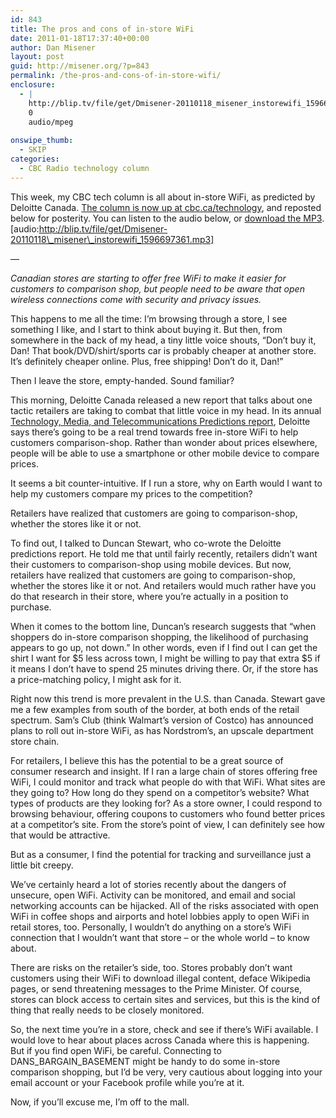 ```yaml
---
id: 843
title: The pros and cons of in-store WiFi
date: 2011-01-18T17:37:40+00:00
author: Dan Misener
layout: post
guid: http://misener.org/?p=843
permalink: /the-pros-and-cons-of-in-store-wifi/
enclosure:
  - |
    http://blip.tv/file/get/Dmisener-20110118_misener_instorewifi_1596697361.mp3
    0
    audio/mpeg
    
onswipe_thumb:
  - SKIP
categories:
  - CBC Radio technology column
---
```

This week, my CBC tech column is all about in-store WiFi, as predicted by Deloitte Canada. [The column is now up at cbc.ca/technology](http://www.cbc.ca/technology/story/2011/01/18/f-vp-misener-wifi-mobile-comparison-shopping.html), and reposted below for posterity. You can listen to the audio below, or [download the MP3](http://blip.tv/file/get/Dmisener-20110118_misener_instorewifi_1596697361.mp3). [audio:http://blip.tv/file/get/Dmisener-20110118\_misener\_instorewifi_1596697361.mp3] 

&#8212;

_Canadian stores are starting to offer free WiFi to make it easier for customers to comparison shop, but people need to be aware that open wireless connections come with security and privacy issues._

This happens to me all the time: I&#8217;m browsing through a store, I see something I like, and I start to think about buying it. But then, from somewhere in the back of my head, a tiny little voice shouts, &#8220;Don&#8217;t buy it, Dan! That book/DVD/shirt/sports car is probably cheaper at another store. It&#8217;s definitely cheaper online. Plus, free shipping! Don&#8217;t do it, Dan!&#8221;

Then I leave the store, empty-handed. Sound familiar?

This morning, Deloitte Canada released a new report that talks about one tactic retailers are taking to combat that little voice in my head. In its annual [Technology, Media, and Telecommunications Predictions report](http://www.tmtpredictions.ca), Deloitte says there&#8217;s going to be a real trend towards free in-store WiFi to help customers comparison-shop. Rather than wonder about prices elsewhere, people will be able to use a smartphone or other mobile device to compare prices.

It seems a bit counter-intuitive. If I run a store, why on Earth would I want to help my customers compare my prices to the competition?

Retailers have realized that customers are going to comparison-shop, whether the stores like it or not.
  
To find out, I talked to Duncan Stewart, who co-wrote the Deloitte predictions report. He told me that until fairly recently, retailers didn&#8217;t want their customers to comparison-shop using mobile devices. But now, retailers have realized that customers are going to comparison-shop, whether the stores like it or not. And retailers would much rather have you do that research in their store, where you&#8217;re actually in a position to purchase.

When it comes to the bottom line, Duncan&#8217;s research suggests that &#8220;when shoppers do in-store comparison shopping, the likelihood of purchasing appears to go up, not down.&#8221; In other words, even if I find out I can get the shirt I want for $5 less across town, I might be willing to pay that extra $5 if it means I don&#8217;t have to spend 25 minutes driving there. Or, if the store has a price-matching policy, I might ask for it.

Right now this trend is more prevalent in the U.S. than Canada. Stewart gave me a few examples from south of the border, at both ends of the retail spectrum. Sam&#8217;s Club (think Walmart&#8217;s version of Costco) has announced plans to roll out in-store WiFi, as has Nordstrom&#8217;s, an upscale department store chain.

For retailers, I believe this has the potential to be a great source of consumer research and insight. If I ran a large chain of stores offering free WiFi, I could monitor and track what people do with that WiFi. What sites are they going to? How long do they spend on a competitor&#8217;s website? What types of products are they looking for? As a store owner, I could respond to browsing behaviour, offering coupons to customers who found better prices at a competitor&#8217;s site. From the store&#8217;s point of view, I can definitely see how that would be attractive.

But as a consumer, I find the potential for tracking and surveillance just a little bit creepy.

We&#8217;ve certainly heard a lot of stories recently about the dangers of unsecure, open WiFi. Activity can be monitored, and email and social networking accounts can be hijacked. All of the risks associated with open WiFi in coffee shops and airports and hotel lobbies apply to open WiFi in retail stores, too. Personally, I wouldn&#8217;t do anything on a store&#8217;s WiFi connection that I wouldn&#8217;t want that store &#8211; or the whole world &#8211; to know about.

There are risks on the retailer&#8217;s side, too. Stores probably don&#8217;t want customers using their WiFi to download illegal content, deface Wikipedia pages, or send threatening messages to the Prime Minister. Of course, stores can block access to certain sites and services, but this is the kind of thing that really needs to be closely monitored.

So, the next time you&#8217;re in a store, check and see if there&#8217;s WiFi available. I would love to hear about places across Canada where this is happening. But if you find open WiFi, be careful. Connecting to DANS\_BARGAIN\_BASEMENT might be handy to do some in-store comparison shopping, but I&#8217;d be very, very cautious about logging into your email account or your Facebook profile while you&#8217;re at it.

Now, if you&#8217;ll excuse me, I&#8217;m off to the mall.